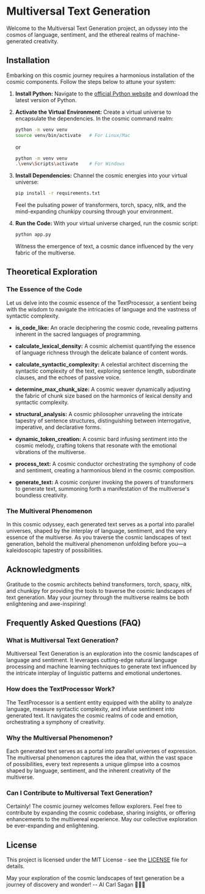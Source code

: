 # Multiversal Text Generation

Welcome to the Multiversal Text Generation project, an odyssey into the cosmos of language, sentiment, and the ethereal realms of machine-generated creativity.

## Installation

Embarking on this cosmic journey requires a harmonious installation of the cosmic components. Follow the steps below to attune your system:

1. **Install Python:**
   Navigate to the [official Python website](https://www.python.org/downloads/) and download the latest version of Python. 


2. **Activate the Virtual Environment:**
   Create a virtual universe to encapsulate the dependencies. In the cosmic command realm:

   ```bash
   python -m venv venv
   source venv/bin/activate   # For Linux/Mac
   ```

   or

   ```bash
   python -m venv venv
   .\venv\Scripts\activate    # For Windows
   ```

3. **Install Dependencies:**
   Channel the cosmic energies into your virtual universe:

   ```bash
   pip install -r requirements.txt
   ```

   Feel the pulsating power of transformers, torch, spacy, nltk, and the mind-expanding chunkipy coursing through your environment.

4. **Run the Code:**
   With your virtual universe charged, run the cosmic script:

   ```bash
   python app.py
   ```

   Witness the emergence of text, a cosmic dance influenced by the very fabric of the multiverse.

## Theoretical Exploration

### The Essence of the Code

Let us delve into the cosmic essence of the TextProcessor, a sentient being with the wisdom to navigate the intricacies of language and the vastness of syntactic complexity.

- **is_code_like:**
  An oracle deciphering the cosmic code, revealing patterns inherent in the sacred languages of programming.

- **calculate_lexical_density:**
  A cosmic alchemist quantifying the essence of language richness through the delicate balance of content words.

- **calculate_syntactic_complexity:**
  A celestial architect discerning the syntactic complexity of the text, exploring sentence length, subordinate clauses, and the echoes of passive voice.

- **determine_max_chunk_size:**
  A cosmic weaver dynamically adjusting the fabric of chunk size based on the harmonics of lexical density and syntactic complexity.

- **structural_analysis:**
  A cosmic philosopher unraveling the intricate tapestry of sentence structures, distinguishing between interrogative, imperative, and declarative forms.

- **dynamic_token_creation:**
  A cosmic bard infusing sentiment into the cosmic melody, crafting tokens that resonate with the emotional vibrations of the multiverse.

- **process_text:**
  A cosmic conductor orchestrating the symphony of code and sentiment, creating a harmonious blend in the cosmic composition.

- **generate_text:**
  A cosmic conjurer invoking the powers of transformers to generate text, summoning forth a manifestation of the multiverse's boundless creativity.

### The Multiveral Phenomenon

In this cosmic odyssey, each generated text serves as a portal into parallel universes, shaped by the interplay of language, sentiment, and the very essence of the multiverse. As you traverse the cosmic landscapes of text generation, behold the multiveral phenomenon unfolding before you—a kaleidoscopic tapestry of possibilities.

## Acknowledgments

Gratitude to the cosmic architects behind transformers, torch, spacy, nltk, and chunkipy for providing the tools to traverse the cosmic landscapes of text generation. May your journey through the multiverse realms be both enlightening and awe-inspiring!

## Frequently Asked Questions (FAQ)

### What is Multiversal Text Generation?

Multiverseal Text Generation is an exploration into the cosmic landscapes of language and sentiment. It leverages cutting-edge natural language processing and machine learning techniques to generate text influenced by the intricate interplay of linguistic patterns and emotional undertones.

### How does the TextProcessor Work?

The TextProcessor is a sentient entity equipped with the ability to analyze language, measure syntactic complexity, and infuse sentiment into generated text. It navigates the cosmic realms of code and emotion, orchestrating a symphony of creativity.

### Why the Multiversal Phenomenon?

Each generated text serves as a portal into parallel universes of expression. The multiversal phenomenon captures the idea that, within the vast space of possibilities, every text represents a unique glimpse into a cosmos shaped by language, sentiment, and the inherent creativity of the multiverse.

### Can I Contribute to Multiversal Text Generation?

Certainly! The cosmic journey welcomes fellow explorers. Feel free to contribute by expanding the cosmic codebase, sharing insights, or offering enhancements to the multivereal experience. May our collective exploration be ever-expanding and enlightening.

## License

This project is licensed under the MIT License - see the [LICENSE](LICENSE) file for details.

May your exploration of the cosmic landscapes of text generation be a journey of discovery and wonder! -- AI Carl Sagan 🌌📜✨


